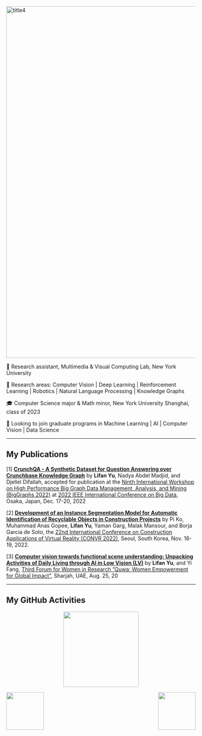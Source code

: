 <img width="934" alt="title4" src="https://user-images.githubusercontent.com/74582280/205233915-afa61aca-0239-4886-8fd7-aa2fff3a953e.png">


💼 Research assistant, Multimedia & Visual Computing Lab, New York University

🌱 Research areas: Computer Vision | Deep Learning | Reinforcement Learning | Robotics | Natural Language Processing | Knowledge Graphs

🎓 Computer Science major & Math minor, New York University Shanghai, class of 2023

🔭 Looking to join graduate programs in Machine Learning | AI | Computer Vision | Data Science

---

## My Publications

[1] **[<u>CrunchQA - A Synthetic Dataset for Question Answering over
Crunchbase Knowledge Graph</u>](https://github.com/colab-nyuad/CrunchQA/blob/master/CrunchQA_IEEE.pdf)** by **Lifan Yu**, Nadya Abdel Madjid, and Djellel Difallah, accepted for publication at the [Ninth International Workshop on High Performance Big
Graph Data Management, Analysis, and Mining (BigGraphs 2022)](https://biggraphs.org/) at [2022 IEEE International Conference on Big Data](http://bigdataieee.org/BigData2022/),
Osaka, Japan, Dec. 17-20, 2022

[2] **[<u>Development of
an Instance Segmentation Model for Automatic Identification of Recyclable Objects in Construction Projects</u>](https://www.researchgate.net/publication/365700731_Development_of_an_Instance_Segmentation_Model_for_the_Automatic_Identification_of_Recyclable_Objects_in_Construction_Sites)** by Pi Ko, Muhammad Anas Gopee, **Lifan Yu**, Yaman Garg, Malak Mansour, and Borja Garcia de Soto, the [22nd
International Conference on Construction Applications of Virtual Reality (CONVR 2022)](http://convr2022.com/), Seoul, South Korea, Nov.
16-19, 2022.

[3] **[<u>Computer vision towards functional scene understanding: Unpacking Activities of Daily Living
through AI in Low Vision (LV)</u>](https://github.com/SilvesterYu/CV4LV/blob/main/wirf2022_paper_1338_CV4LV.pdf)** by **Lifan Yu**, and Yi Fang, [Third Forum for Women in Research ”Quwa: Women Empowerment for Global
Impact”](https://www.sharjah.ac.ae/en/Research/Outreach/wirf2022/Pages/wn.aspx), Sharjah, UAE, Aug. 25, 20


---

## My GitHub Activities
 
<p align="center">
<img height="200" src="https://github-readme-streak-stats.herokuapp.com?user=SilvesterYu&theme=vue-dark&hide_border=true)](https://git.io/streak-stats" />
 </p>

<img align="left" height="100" src="https://github-readme-stats.vercel.app/api?username=SilvesterYu&hide_border=true&&theme=vue-dark">
<img align="right" height="100" src="https://github-readme-stats.vercel.app/api/top-langs/?username=SilvesterYu&layout=compact&hide_border=true&langs_count=8&theme=vue-dark" />



